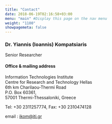 ```yaml
---
title: "Contact"
date: 2018-06-19T02:16:58+03:00
menu: "main" #Display this page on the nav menu
weight: "1100" 
showpagemeta: false
---
```

### Dr. Yiannis (Ioannis) Kompatsiaris

Senior Researcher

#### Office & mailing address

Information Technologies Institute  
Centre for Research and Technology Hellas  
6th km Charilaou-Thermi Road  
P.O. Box 60361,  
57001 Thermi-Thessaloniki, Greece

Tel: +30 2311257774,
Fax: +30 2310474128

email : ikom@iti.gr
